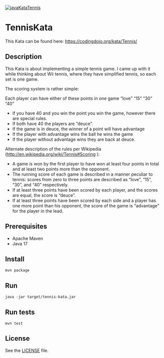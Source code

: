 [![javaKataTennis](https://i.imgur.com/A9roS0I.png)](#)

# TennisKata
This Kata can be found here: https://codingdojo.org/kata/Tennis/
## Description
This Kata is about implementing a simple tennis game. I came up with it while thinking about Wii tennis, where they have simplified tennis, so each set is one game.

The scoring system is rather simple:

Each player can have either of these points in one game “love” “15” “30” “40”
- If you have 40 and you win the point you win the game, however there are special rules.
- If both have 40 the players are “deuce”.
- If the game is in deuce, the winner of a point will have advantage
- If the player with advantage wins the ball he wins the game
- If the player without advantage wins they are back at deuce.

Alternate description of the rules per Wikipedia (http://en.wikipedia.org/wiki/Tennis#Scoring ):

- A game is won by the first player to have won at least four points in total and at least two points more than the opponent.
- The running score of each game is described in a manner peculiar to tennis: scores from zero to three points are described as “love”, “15”, “30”, and “40” respectively.
- If at least three points have been scored by each player, and the scores are equal, the score is “deuce”.
- If at least three points have been scored by each side and a player has one more point than his opponent, the score of the game is “advantage” for the player in the lead.

## Prerequisites
- Apache Maven
- Java 17

## Install
`mvn package`

## Run
`java -jar target/tennis-kata.jar`

## Run tests
`mvn test`

## License
See the [LICENSE](/LICENSE) file.